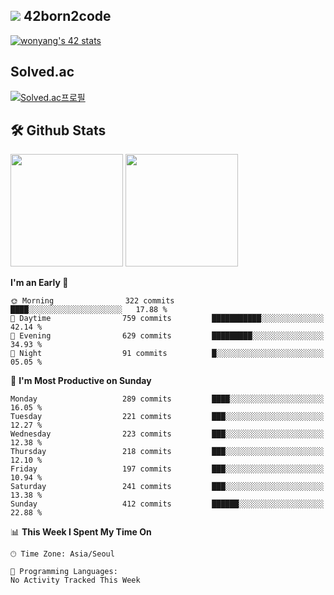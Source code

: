 
## <img src="https://img.shields.io/badge/-000000?style=flat&logo=42&logoColor=white"> 42born2code
[![wonyang's 42 stats](https://badge42.vercel.app/api/v2/cl5nhe5b6007809kydha7ht42/stats?cursusId=21&coalitionId=88)](https://profile.intra.42.fr/users/wonyang)

## Solved.ac
[![Solved.ac프로필](http://mazassumnida.wtf/api/v2/generate_badge?boj=bennyws)](https://solved.ac/bennyws)

## 🛠️ Github Stats
<p>
  <img height="180em" src="https://github-readme-stats-veggie-garden.vercel.app/api?username=gemstoneyang&show_icons=true&include_all_commits=true&bg_color=30,e96443,904e95&title_color=fff&text_color=fff">
  <img height="180em" src="https://github-readme-stats-veggie-garden.vercel.app/api/top-langs/?username=gemstoneyang&layout=compact&bg_color=30,e96443,904e95&title_color=fff&text_color=fff">
</p>

<!--START_SECTION:waka-->
**I'm an Early 🐤** 

```text
🌞 Morning                322 commits         ████░░░░░░░░░░░░░░░░░░░░░   17.88 % 
🌆 Daytime                759 commits         ███████████░░░░░░░░░░░░░░   42.14 % 
🌃 Evening                629 commits         █████████░░░░░░░░░░░░░░░░   34.93 % 
🌙 Night                  91 commits          █░░░░░░░░░░░░░░░░░░░░░░░░   05.05 % 
```
📅 **I'm Most Productive on Sunday** 

```text
Monday                   289 commits         ████░░░░░░░░░░░░░░░░░░░░░   16.05 % 
Tuesday                  221 commits         ███░░░░░░░░░░░░░░░░░░░░░░   12.27 % 
Wednesday                223 commits         ███░░░░░░░░░░░░░░░░░░░░░░   12.38 % 
Thursday                 218 commits         ███░░░░░░░░░░░░░░░░░░░░░░   12.10 % 
Friday                   197 commits         ███░░░░░░░░░░░░░░░░░░░░░░   10.94 % 
Saturday                 241 commits         ███░░░░░░░░░░░░░░░░░░░░░░   13.38 % 
Sunday                   412 commits         ██████░░░░░░░░░░░░░░░░░░░   22.88 % 
```


📊 **This Week I Spent My Time On** 

```text
🕑︎ Time Zone: Asia/Seoul

💬 Programming Languages: 
No Activity Tracked This Week
```


<!--END_SECTION:waka-->
